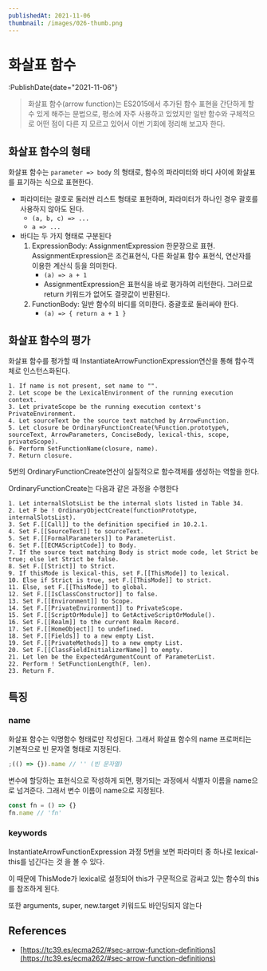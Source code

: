 ```yaml
---
publishedAt: 2021-11-06
thumbnail: /images/026-thumb.png
---
```


# 화살표 함수

:PublishDate{date="2021-11-06"}

> 화살표 함수(arrow function)는 ES2015에서 추가된 함수 표현을 간단하게 할 수 있게 해주는 문법으로, 평소에 자주 사용하고 있었지만 일반 함수와 구체적으로 어떤 점이 다른 지 모르고 있어서 이번 기회에 정리해 보고자 한다.

## 화살표 함수의 형태

화살표 함수는 `parameter => body` 의 형태로, 함수의 파라미터와 바디 사이에 화살표를 표기하는 식으로 표현한다.

- 파라미터는 괄호로 둘러싼 리스트 형태로 표현하며, 파라미터가 하나인 경우 괄호를 사용하지 않아도 된다.
  - `(a, b, c) => ...`
  - `a => ...`
- 바디는 두 가지 형태로 구분된다
  1. ExpressionBody: AssignmentExpression 한문장으로 표현.
     AssignmentExpression은 조건표현식, 다른 화살표 함수 표현식, 연산자를 이용한 계산식 등을 의미한다.
     - `(a) => a + 1`
     - AssignmentExpression은 표현식을 바로 평가하여 리턴한다. 그러므로 return 키워드가 없어도 결괏값이 반환된다.
  2. FunctionBody: 일반 함수의 바디를 의미한다. 중괄호로 둘러싸야 한다.
     - `(a) => { return a + 1 }`

## 화살표 함수의 평가

화살표 함수를 평가할 때 InstantiateArrowFunctionExpression연산을 통해 함수객체로 인스턴스화된다.

```
1. If name is not present, set name to "".
2. Let scope be the LexicalEnvironment of the running execution context.
3. Let privateScope be the running execution context's PrivateEnvironment.
4. Let sourceText be the source text matched by ArrowFunction.
5. Let closure be OrdinaryFunctionCreate(%Function.prototype%, sourceText, ArrowParameters, ConciseBody, lexical-this, scope, privateScope).
6. Perform SetFunctionName(closure, name).
7. Return closure.
```

5번의 OrdinaryFunctionCreate연산이 실질적으로 함수객체를 생성하는 역할을 한다.

OrdinaryFunctionCreate는 다음과 같은 과정을 수행한다

```
1. Let internalSlotsList be the internal slots listed in Table 34.
2. Let F be ! OrdinaryObjectCreate(functionPrototype, internalSlotsList).
3. Set F.[[Call]] to the definition specified in 10.2.1.
4. Set F.[[SourceText]] to sourceText.
5. Set F.[[FormalParameters]] to ParameterList.
6. Set F.[[ECMAScriptCode]] to Body.
7. If the source text matching Body is strict mode code, let Strict be true; else let Strict be false.
8. Set F.[[Strict]] to Strict.
9. If thisMode is lexical-this, set F.[[ThisMode]] to lexical.
10. Else if Strict is true, set F.[[ThisMode]] to strict.
11. Else, set F.[[ThisMode]] to global.
12. Set F.[[IsClassConstructor]] to false.
13. Set F.[[Environment]] to Scope.
14. Set F.[[PrivateEnvironment]] to PrivateScope.
15. Set F.[[ScriptOrModule]] to GetActiveScriptOrModule().
16. Set F.[[Realm]] to the current Realm Record.
17. Set F.[[HomeObject]] to undefined.
18. Set F.[[Fields]] to a new empty List.
19. Set F.[[PrivateMethods]] to a new empty List.
20. Set F.[[ClassFieldInitializerName]] to empty.
21. Let len be the ExpectedArgumentCount of ParameterList.
22. Perform ! SetFunctionLength(F, len).
23. Return F.
```

## 특징

### name

화살표 함수는 익명함수 형태로만 작성된다. 그래서 화살표 함수의 name 프로퍼티는 기본적으로 빈 문자열 형태로 지정된다.

```jsx
;(() => {}).name // '' (빈 문자열)
```

변수에 할당하는 표현식으로 작성하게 되면, 평가되는 과정에서 식별자 이름을 name으로 넘겨준다. 그래서 변수 이름이 name으로 지정된다.

```jsx
const fn = () => {}
fn.name // 'fn'
```

### keywords

InstantiateArrowFunctionExpression 과정 5번을 보면 파라미터 중 하나로 lexical-this를 넘긴다는 것 을 볼 수 있다.

이 때문에 ThisMode가 lexical로 설정되어 this가 구문적으로 감싸고 있는 함수의 this를 참조하게 된다.

또한 arguments, super, new.target 키워드도 바인딩되지 않는다

## References

- [https://tc39.es/ecma262/#sec-arrow-function-definitions](https://tc39.es/ecma262/#sec-arrow-function-definitions)
